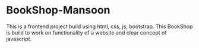 # BookShop-Mansoon
This is a frontend project build using html, css, js, bootstrap. This BookShop is build to work on functionality of a website and clear concept of javascript.
